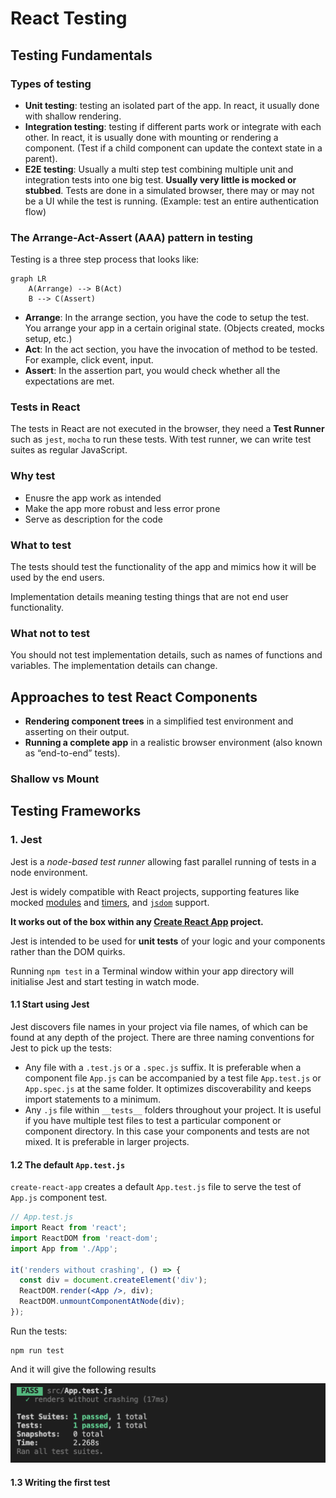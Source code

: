 # React Testing



## Testing Fundamentals

### Types of testing

* **Unit testing**: testing an isolated part of the app. In react, it usually done with shallow rendering.
* **Integration testing**: testing if different parts work or integrate with each other. In react, it is usually done with mounting or rendering a component. (Test if a child component can update the context state in a parent).
* **E2E testing**: Usually a multi step test combining multiple unit and integration tests into one big test. **Usually very little is mocked or stubbed**. Tests are done in a simulated browser, there may or may not be a UI while the test is running. (Example: test an entire authentication flow)

### The Arrange-Act-Assert (AAA) pattern in testing

Testing is a three step process that looks like:

```mermaid
graph LR
	A(Arrange) --> B(Act)
	B --> C(Assert)
```

* **Arrange**: In the arrange section, you have the code to setup the test. You arrange your app in a certain original state. (Objects created, mocks setup, etc.)
* **Act**: In the act section, you have the invocation of method to be tested. For example, click event, input.
* **Assert**: In the assertion part, you would check whether all the expectations are met.

### Tests in React

The tests in React are not executed in the browser, they need a **Test Runner** such as `jest`, `mocha` to run these tests. With test runner, we can write test suites as regular JavaScript.

### Why test

* Enusre the app work as intended
* Make the app more robust and less error prone
* Serve as description for the code

### What to test

The tests should test the functionality of the app and mimics how it will be used by the end users.

Implementation details meaning testing things that are not end user functionality.

### What not to test

You should not test implementation details, such as names of functions and variables. The implementation details can change.

## Approaches to test React Components

- **Rendering component trees** in a simplified test environment and asserting on their output.
- **Running a complete app** in a realistic browser environment (also known as “end-to-end” tests).

### Shallow vs Mount

## Testing Frameworks

### 1. Jest

Jest is a *node-based test runner* allowing fast parallel running of tests in a node environment.

Jest is widely compatible with React projects, supporting features like mocked [modules](https://reactjs.org/docs/testing-environments.html#mocking-modules) and [timers](https://reactjs.org/docs/testing-environments.html#mocking-timers), and [`jsdom`](https://reactjs.org/docs/testing-environments.html#mocking-a-rendering-surface) support.

**It works out of the box within any [Create React App](https://github.com/facebook/create-react-app) project.**

Jest is intended to be used for **unit tests** of your logic and your components rather than the DOM quirks.

Running `npm test` in a Terminal window within your app directory will initialise Jest and start testing in watch mode.

#### 1.1 Start using Jest

Jest discovers file names in your project via file names, of which can be found at any depth of the project. There are three naming conventions for Jest to pick up the tests:

* Any file with a `.test.js` or a `.spec.js` suffix. It is preferable when a component file `App.js` can be accompanied by a test file `App.test.js` or `App.spec.js` at the same folder. It optimizes discoverability and keeps import statements to a minimum.
* Any `.js` file within `__tests__` folders throughout your project. It is useful if you have multiple test files to test a particular component or component directory. In this case your components and tests are not mixed. It is preferable in larger projects.

#### 1.2 The default `App.test.js`

`create-react-app` creates a default `App.test.js` file to serve the test of `App.js` component test.

```jsx
// App.test.js
import React from 'react';
import ReactDOM from 'react-dom';
import App from './App';

it('renders without crashing', () => {
  const div = document.createElement('div');
  ReactDOM.render(<App />, div);
  ReactDOM.unmountComponentAtNode(div);
});
```

Run the tests:

```shell
npm run test
```

And it will give the following results

![image-20191112182337198](./img/app-test-js-result.png)

#### 1.3 Writing the first test



